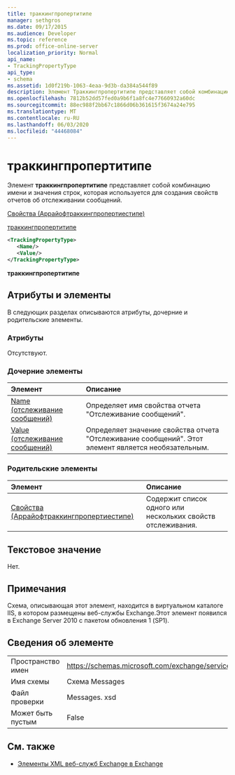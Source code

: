 ```yaml
---
title: траккингпропертитипе
manager: sethgros
ms.date: 09/17/2015
ms.audience: Developer
ms.topic: reference
ms.prod: office-online-server
localization_priority: Normal
api_name:
- TrackingPropertyType
api_type:
- schema
ms.assetid: 1d0f219b-1063-4eaa-9d3b-da384a544f89
description: Элемент Траккингпропертитипе представляет собой комбинацию имени и значения строк, которая используется для создания свойств отчетов об отслеживании сообщений.
ms.openlocfilehash: 7812b52dd57fed0a9b6f1a8fc4e77660932a60dc
ms.sourcegitcommit: 88ec988f2bb67c1866d06b361615f3674a24e795
ms.translationtype: MT
ms.contentlocale: ru-RU
ms.lasthandoff: 06/03/2020
ms.locfileid: "44468084"
---
```

# <a name="trackingpropertytype"></a>траккингпропертитипе

Элемент **траккингпропертитипе** представляет собой комбинацию имени и значения строк, которая используется для создания свойств отчетов об отслеживании сообщений. 
  
[Свойства (Аррайофтраккингпропертиестипе)](properties-arrayoftrackingpropertiestype.md)
  
[траккингпропертитипе](trackingpropertytype.md)
  
```xml
<TrackingPropertyType>
   <Name/>
   <Value/>
</TrackingPropertyType>
```

 **траккингпропертитипе**
## <a name="attributes-and-elements"></a>Атрибуты и элементы

В следующих разделах описываются атрибуты, дочерние и родительские элементы.
  
### <a name="attributes"></a>Атрибуты

Отсутствуют.
  
### <a name="child-elements"></a>Дочерние элементы

|**Элемент**|**Описание**|
|:-----|:-----|
|[Name (отслеживание сообщений)](name-message-tracking.md) <br/> |Определяет имя свойства отчета "Отслеживание сообщений".  <br/> |
|[Value (отслеживание сообщений)](value-message-tracking.md) <br/> |Определяет значение свойства отчета "Отслеживание сообщений". Этот элемент является необязательным.  <br/> |
   
### <a name="parent-elements"></a>Родительские элементы

|**Элемент**|**Описание**|
|:-----|:-----|
|[Свойства (Аррайофтраккингпропертиестипе)](properties-arrayoftrackingpropertiestype.md) <br/> |Содержит список одного или нескольких свойств отслеживания.  <br/> |
   
## <a name="text-value"></a>Текстовое значение

Нет.
  
## <a name="remarks"></a>Примечания

Схема, описывающая этот элемент, находится в виртуальном каталоге IIS, в котором размещены веб-службы Exchange.Этот элемент появился в Exchange Server 2010 с пакетом обновления 1 (SP1).
  
## <a name="element-information"></a>Сведения об элементе

|||
|:-----|:-----|
|Пространство имен  <br/> |https://schemas.microsoft.com/exchange/services/2006/messages  <br/> |
|Имя схемы  <br/> |Схема Messages  <br/> |
|Файл проверки  <br/> |Messages. xsd  <br/> |
|Может быть пустым  <br/> |False  <br/> |
   
## <a name="see-also"></a>См. также



- [Элементы XML веб-служб Exchange в Exchange](ews-xml-elements-in-exchange.md)

